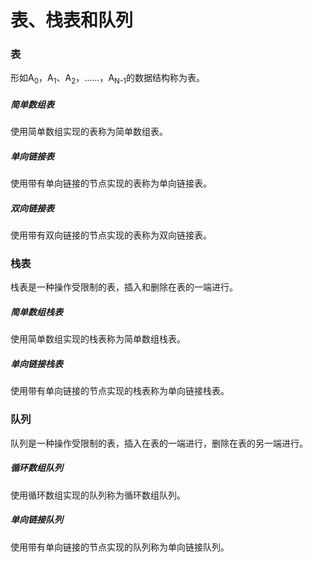# 表、栈表和队列

### 表

形如A<sub>0</sub>，A<sub>1</sub>、A<sub>2</sub>，……，A<sub>N-1</sub>的数据结构称为表。

##### 简单数组表

使用简单数组实现的表称为简单数组表。

##### 单向链接表

使用带有单向链接的节点实现的表称为单向链接表。

##### 双向链接表

使用带有双向链接的节点实现的表称为双向链接表。


### 栈表

栈表是一种操作受限制的表，插入和删除在表的一端进行。

##### 简单数组栈表

使用简单数组实现的栈表称为简单数组栈表。

##### 单向链接栈表

使用带有单向链接的节点实现的栈表称为单向链接栈表。


### 队列

队列是一种操作受限制的表，插入在表的一端进行，删除在表的另一端进行。

##### 循环数组队列

使用循环数组实现的队列称为循环数组队列。

##### 单向链接队列

使用带有单向链接的节点实现的队列称为单向链接队列。

